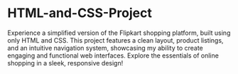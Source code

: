 # HTML-and-CSS-Project
Experience a simplified version of the Flipkart shopping platform, built using only HTML and CSS. This project features a clean layout, product listings, and an intuitive navigation system, showcasing my ability to create engaging and functional web interfaces. Explore the essentials of online shopping in a sleek, responsive design!


